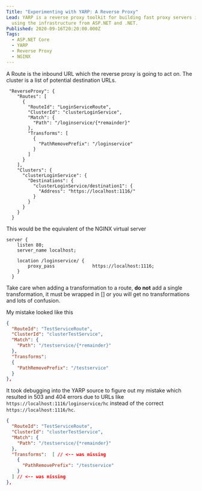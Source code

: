```yaml
---
Title: "Experimenting with YARP: A Reverse Proxy"
Lead: YARP is a reverse proxy toolkit for building fast proxy servers in .NET
  using the infrastructure from ASP.NET and .NET.
Published: 2020-09-16T20:20:00.000Z
Tags:
  - ASP.NET Core
  - YARP
  - Reverse Proxy
  - NGINX
---
```

A Route is the inbound URL which the reverse proxy is going to act on. The cluster is a list of potential destination URLs.

```
 "ReverseProxy": {
    "Routes": [
      {
        "RouteId": "LoginServiceRoute",
        "ClusterId": "clusterLoginService",
        "Match": {
          "Path": "/loginservice/{*remainder}"
        },
        "Transforms": [
          {
            "PathRemovePrefix": "/loginservice"
          }
        ]
      }
    ],
    "Clusters": {
      "clusterLoginService": {
        "Destinations": {
          "clusterLoginService/destination1": {
            "Address": "https://localhost:1116/"
          }
        }
      }
    }
  }
```

This would be the equivalent of the NGINX virtual server

``` nginx
server {
    listen 80;
    server_name localhost;

    location /loginservice/ {
        proxy_pass              https://localhost:1116;
    }
  }
```

Take care when adding a transformation to a route, **do not** add a single transformation, it must be wrapped in [] or you will get no transformations and lots of confusion.

My mistake looked like this 
``` json
{
  "RouteId": "TestServiceRoute",
  "ClusterId": "clusterTestService",
  "Match": {
    "Path": "/testservice/{*remainder}"
  },
  "Transforms": 
  {
    "PathRemovePrefix": "/testservice"
  }
},
```

It took debugging into the YARP source to figure out my mistake which resulted in 503 and 404 errors due to URLs like `https://localhost:1116/loginservice/hc` instead of the correct `https://localhost:1116/hc`.

``` json
{
  "RouteId": "TestServiceRoute",
  "ClusterId": "clusterTestService",
  "Match": {
    "Path": "/testservice/{*remainder}"
  },
  "Transforms":  [ // <-- was missing
    {
      "PathRemovePrefix": "/testservice"
    }
  ] // <-- was missing
},
```
